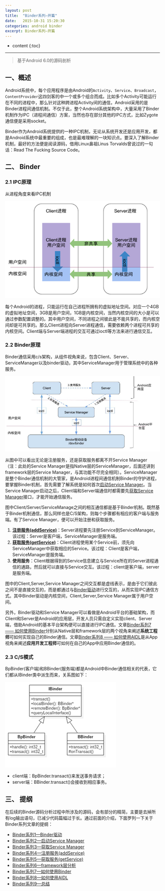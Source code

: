 ```yaml
---
layout: post
title:  "Binder系列—开篇"
date:   2015-10-31 15:20:30
categories: android binder
excerpt: Binder系列—开篇
---
```


* content
{:toc}

---

> 基于Android 6.0的源码剖析

## 一、概述
Android系统中，每个应用程序是由Android的`Activity`、`Service`、`Broadcast`，`ContentProvider`这四剑客的中一个或多个组合而成。比如多个Activity可能运行在不同的进程中，那么针对这种跨进程Activity间的通信，Android采用的是Binder进程间通信机制。不仅于此，整个Android系统架构中，大量采用了Binder机制作为IPC（进程间通信）方案，当然也存在部分其他的IPC方式，比如Zygote通信便是采用socket。

Binder作为Android系统提供的一种IPC机制，无论从系统开发还是应用开发，都是Android系统中最重要的组成，也是最难理解的一块知识点。要深入了解Binder机制，最好的方法便是阅读源码，借用Linux鼻祖Linus Torvalds曾说过的一句话：Read The Fucking Source Code。

## 二、 Binder


### 2.1 IPC原理

从进程角度来看IPC机制

![binder_interprocess_communication](/images/binder/prepare/binder_interprocess_communication.png)

每个Android的进程，只能运行在自己进程所拥有的虚拟地址空间。对应一个4GB的虚拟地址空间，3GB是用户空间，1GB是内核空间，当然内核空间的大小是可以通过参数配置调整的。其中用户空间，不同进程之间彼此是不能共享的，而内核空间却是可共享的。那么Client进程向Server进程通信，需要依赖两个进程可共享的内核空间。Client端与Server端进程的交互可通过ioctl等方法来进行通信交互。

### 2.2 Binder原理

Binder通信采用c/s架构，从组件视角来说，包含Client、Server、ServiceManager以及binder驱动，其中ServiceManager用于管理系统中的各种服务。

![ServiceManager](/images/binder/prepare/IPC-Binder.jpg)

从图中可以看出无论是注册服务，还是获取服务都离不开Service Manager（注：此处的Service Manager是指Native层的ServiceManager，后面还讲到framework层的Service Manager，与其功能不尽完全相同）。ServiceManager是整个Binder通信机制的大管家，是Android进程间通信机制Binder的守护进程，要掌握Binder机制，首先需要了解系统是如何首次[启动Service Manager](http://www.yuanhh.com/2015/11/07/binder-start-sm/)。当Service Manager启动之后，Client端和Server端通信时都需要先[获取Service Manager](http://www.yuanhh.com/2015/11/08/binder-get-sm/)接口，才能开始通信服务。  

图中Client/Server/ServiceManage之间的相互通信都是基于Binder机制。既然基于Binder机制通信，那么同样也是C/S架构，则每个步骤都有相应的客户端与服务端。有了Service Manager，便可以开始注册和获取服务。

1. **[注册服务(addService)](http://www.yuanhh.com/2015/11/14/binder-add-service/)**：Server进程要先注册Service到ServiceManager。该过程：Server是客户端，ServiceManager是服务端。
2. **[获取服务(getService)](http://www.yuanhh.com/2015/11/15/binder-get-service/)**：Client进程使用某个Service前，须先向ServiceManager中获取相应的Service。该过程：Client是客户端，ServiceManager是服务端。
3. **使用服务**：Client根据得到的Service信息建立与Service所在的Server进程通信的通路，然后就可以直接与Service交互。该过程：client是客户端，server是服务端。 

图中的Client,Server,Service Manager之间交互都是虚线表示，是由于它们彼此之间不是直接交互的，而是都通过与[Binder驱动](http://www.yuanhh.com/2015/11/01/binder-driver/)进行交互的，从而实现IPC通信方式。其中Binder驱动是内核空间，Client,Server,Service Manager属于用户空间。

另外，Binder驱动和Service Manager可以看做是Android平台的基础架构，而Client和Server是Android的应用层，开发人员只需自定义实现client、Server端，借助Android的基本平台架构便可以直接进行IPC通信。文章[Binder系列7 —— 如何使用Binder](http://www.yuanhh.com/2015/11/22/binder-use/)分别从Native层和framework层的两个视角来阐述**系统工程师**可如何实现自己的Binder通信。文章[Binder系列8 —— 如何使用AIDL](http://www.yuanhh.com/2015/11/23/binder-aidl/)是从App视角来阐述**应用开发工程师**可如何在自己的App中应用Binder通信的。

### 2.3 C/S模式

BpBinder(客户端)和BBinder(服务端)都是Android中Binder通信相关的代表，它们都从IBinder类中派生而来，关系图如下：  

![Binder关系图](/images/binder/prepare/Ibinder_classes.jpg)

- client端：BpBinder.transact()来发送事务请求；
- server端：BBinder.transact()会接收到相应事务。


## 三、 提纲

在后续的Binder源码分析过程中所涉及的源码，会有部分的精简，主要是去掉所有log输出语句，已减少代码篇幅过于长。通过前面的介绍，下面罗列一下关于Binder系列文章的提纲：

- [Binder系列1—Binder驱动](http://www.yuanhh.com/2015/11/01/binder-driver/)
- [Binder系列2—启动Service Manager](http://www.yuanhh.com/2015/11/07/binder-start-sm/)
- [Binder系列3—获取Service Manager](http://www.yuanhh.com/2015/11/08/binder-get-sm/)
- [Binder系列4—注册服务(addService)](http://www.yuanhh.com/2015/11/14/binder-add-service/)
- [Binder系列5—获取服务(getService)](http://www.yuanhh.com/2015/11/15/binder-get-service/)
- [Binder系列6—framework层分析](http://www.yuanhh.com/2015/11/21/binder-framework/)
- [Binder系列7—如何使用Binder](http://www.yuanhh.com/2015/11/22/binder-use/)
- [Binder系列8—如何使用AIDL](http://www.yuanhh.com/2015/11/23/binder-aidl/)
- [Binder系列9—总结](http://www.yuanhh.com/2015/11/28/binder-summary/)






